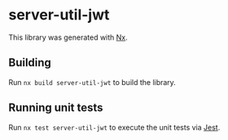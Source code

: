 # server-util-jwt

This library was generated with [Nx](https://nx.dev).

## Building

Run `nx build server-util-jwt` to build the library.

## Running unit tests

Run `nx test server-util-jwt` to execute the unit tests via [Jest](https://jestjs.io).
